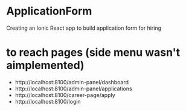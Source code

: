 # ApplicationForm
Creating an Ionic React app to build application form for hiring 

# to reach pages (side menu wasn't aimplemented)
  - http://localhost:8100/admin-panel/dashboard
  - http://localhost:8100/admin-panel/applications
  - http://localhost:8100/career-page/apply
  - http://localhost:8100/login
